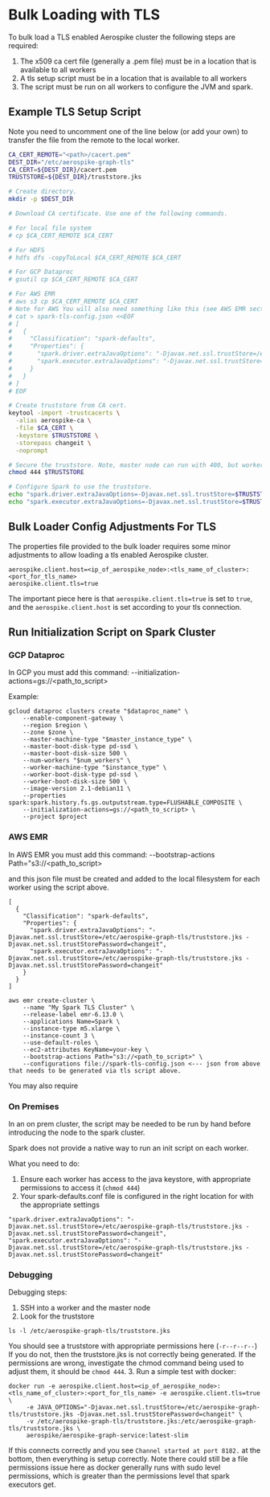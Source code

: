 # Bulk Loading with TLS

To bulk load a TLS enabled Aerospike cluster the 
following steps are required:
1. The x509 ca cert file (generally a .pem file) must be in a location that is available to all workers
2. A tls setup script must be in a location that is available to all workers
3. The script must be run on all workers to configure the JVM and spark.

## Example TLS Setup Script

Note you need to uncomment one of the line below (or add your own) 
to transfer the file from the remote to the local worker.

```bash
CA_CERT_REMOTE="<path>/cacert.pem"
DEST_DIR="/etc/aerospike-graph-tls"
CA_CERT=${DEST_DIR}/cacert.pem
TRUSTSTORE=${DEST_DIR}/truststore.jks

# Create directory.
mkdir -p $DEST_DIR

# Download CA certificate. Use one of the following commands.

# For local file system
# cp $CA_CERT_REMOTE $CA_CERT

# For HDFS
# hdfs dfs -copyToLocal $CA_CERT_REMOTE $CA_CERT

# For GCP Dataproc
# gsutil cp $CA_CERT_REMOTE $CA_CERT

# For AWS EMR
# aws s3 cp $CA_CERT_REMOTE $CA_CERT
# Note for AWS You will also need something like this (see AWS EMR section below)
# cat > spark-tls-config.json <<EOF
# [
#   {
#     "Classification": "spark-defaults",
#     "Properties": {
#       "spark.driver.extraJavaOptions": "-Djavax.net.ssl.trustStore=/etc/aerospike-graph-tls/truststore.jks -Djavax.net.ssl.trustStorePassword=changeit",
#       "spark.executor.extraJavaOptions": "-Djavax.net.ssl.trustStore=/etc/aerospike-graph-tls/truststore.jks -Djavax.net.ssl.trustStorePassword=changeit"
#     }
#   }
# ]
# EOF

# Create truststore from CA cert.
keytool -import -trustcacerts \
  -alias aerospike-ca \
  -file $CA_CERT \
  -keystore $TRUSTSTORE \
  -storepass changeit \
  -noprompt

# Secure the truststore. Note, master node can run with 400, but workers require 444.
chmod 444 $TRUSTSTORE

# Configure Spark to use the truststore.
echo "spark.driver.extraJavaOptions=-Djavax.net.ssl.trustStore=$TRUSTSTORE -Djavax.net.ssl.trustStorePassword=changeit" >> /etc/spark/conf/spark-defaults.conf
echo "spark.executor.extraJavaOptions=-Djavax.net.ssl.trustStore=$TRUSTSTORE -Djavax.net.ssl.trustStorePassword=changeit" >> /etc/spark/conf/spark-defaults.conf
```

## Bulk Loader Config Adjustments For TLS

The properties file provided to the bulk loader requires some minor 
adjustments to allow loading a tls enabled Aerospike cluster.

```
aerospike.client.host=<ip_of_aerospike_node>:<tls_name_of_cluster>:<port_for_tls_name>
aerospike.client.tls=true
```

The important piece here is that `aerospike.client.tls=true` is set to `true`, 
and the `aerospike.client.host` is set according to your tls connection.

## Run Initialization Script on Spark Cluster

### GCP Dataproc

In GCP you must add this command:
--initialization-actions=gs://<path_to_script>

Example:
```
gcloud dataproc clusters create "$dataproc_name" \
    --enable-component-gateway \
    --region $region \
    --zone $zone \
    --master-machine-type "$master_instance_type" \
    --master-boot-disk-type pd-ssd \
    --master-boot-disk-size 500 \
    --num-workers "$num_workers" \
    --worker-machine-type "$instance_type" \
    --worker-boot-disk-type pd-ssd \
    --worker-boot-disk-size 500 \
    --image-version 2.1-debian11 \
    --properties spark:spark.history.fs.gs.outputstream.type=FLUSHABLE_COMPOSITE \
    --initialization-actions=gs://<path_to_script> \
    --project $project
```

### AWS EMR

In AWS EMR you must add this command:
--bootstrap-actions Path="s3://<path_to_script>

and this json file must be created and added to the local filesystem for each worker using the script above.
```
[
  {
    "Classification": "spark-defaults",
    "Properties": {
      "spark.driver.extraJavaOptions": "-Djavax.net.ssl.trustStore=/etc/aerospike-graph-tls/truststore.jks -Djavax.net.ssl.trustStorePassword=changeit",
      "spark.executor.extraJavaOptions": "-Djavax.net.ssl.trustStore=/etc/aerospike-graph-tls/truststore.jks -Djavax.net.ssl.trustStorePassword=changeit"
    }
  }
]
```

```
aws emr create-cluster \
    --name "My Spark TLS Cluster" \
    --release-label emr-6.13.0 \
    --applications Name=Spark \
    --instance-type m5.xlarge \
    --instance-count 3 \
    --use-default-roles \
    --ec2-attributes KeyName=your-key \
    --bootstrap-actions Path="s3://<path_to_script>" \
    --configurations file://spark-tls-config.json <--- json from above that needs to be generated via tls script above.
```

You may also require 

### On Premises

In an on prem cluster, the script may be needed to be run by hand before introducing the node to the spark cluster.

Spark does not provide a native way to run an init script on each worker.

What you need to do:
1. Ensure each worker has access to the java keystore, with appropriate permissions to access it (`chmod 444`)
2. Your spark-defaults.conf file is configured in the right location for with the appropriate settings
```
"spark.driver.extraJavaOptions": "-Djavax.net.ssl.trustStore=/etc/aerospike-graph-tls/truststore.jks -Djavax.net.ssl.trustStorePassword=changeit",
"spark.executor.extraJavaOptions": "-Djavax.net.ssl.trustStore=/etc/aerospike-graph-tls/truststore.jks -Djavax.net.ssl.trustStorePassword=changeit"
```

### Debugging

Debugging steps:
1. SSH into a worker and the master node
2. Look for the truststore 
```
ls -l /etc/aerospike-graph-tls/truststore.jks
```
You should see a truststore with appropriate permissions here (`-r--r--r--`)
If you do not, then the truststore.jks is not correctly being generated.
If the permissions are wrong, investigate the chmod command being used to adjust them, it should be `chmod 444`.
3. Run a simple test with docker:
```
docker run -e aerospike.client.host=<ip_of_aerospike_node>:<tls_name_of_cluster>:<port_for_tls_name> -e aerospike.client.tls=true \
     -e JAVA_OPTIONS="-Djavax.net.ssl.trustStore=/etc/aerospike-graph-tls/truststore.jks -Djavax.net.ssl.trustStorePassword=changeit" \
     -v /etc/aerospike-graph-tls/truststore.jks:/etc/aerospike-graph-tls/truststore.jks \
     aerospike/aerospike-graph-service:latest-slim
```
If this connects correctly and you see `Channel started at port 8182.` at the bottom, then everything is setup correctly.
Note there could still be a file permissions issue here as docker generally runs with sudo level permissions, which is
greater than the permissions level that spark executors get.